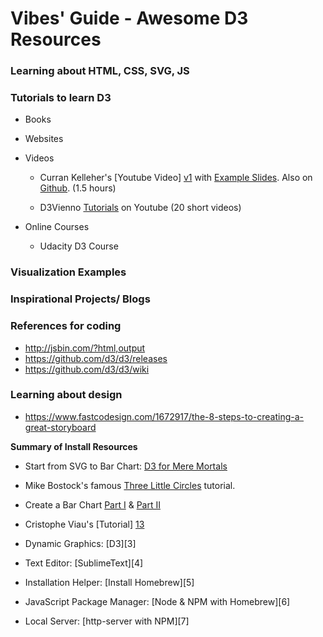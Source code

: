 # Vibes' Guide - Awesome D3 Resources

 
### Learning about HTML, CSS, SVG, JS



### Tutorials to learn D3
* Books
* Websites
* Videos
	- Curran Kelleher's [Youtube Video] [v1] with [Example Slides][v2]. Also on [Github][v3]. (1.5 hours)

	- D3Vienno [Tutorials][v4] on Youtube (20 short videos) 

* Online Courses
	- Udacity D3 Course

### Visualization Examples


### Inspirational Projects/ Blogs


### References for coding
- http://jsbin.com/?html,output
- https://github.com/d3/d3/releases
- https://github.com/d3/d3/wiki


### Learning about design
- https://www.fastcodesign.com/1672917/the-8-steps-to-creating-a-great-storyboard

**Summary of Install Resources**

* Start from SVG to Bar Chart: [D3 for Mere Mortals][9]
* Mike Bostock's famous [Three Little Circles][10] tutorial.
* Create a Bar Chart [Part I][11] & [Part II][12]
* Cristophe Viau's [Tutorial] [13]

* Dynamic Graphics: [D3][3]
* Text Editor: [SublimeText][4]
* Installation Helper: [Install Homebrew][5]
* JavaScript Package Manager: [Node & NPM with Homebrew][6]
* Local Server: [http-server with NPM][7]

<!--Setup Tutorials-->
[v1]: https://www.youtube.com/watch?v=8jvoTV54nXw
[v2]: http://curran.github.io/screencasts/introToD3/examples/viewer/#/
[v3]: https://github.com/curran/screencasts/tree/gh-pages/introToD3
[v4]: https://www.youtube.com/watch?v=n5NcCoa9dDU&list=PL6il2r9i3BqH9PmbOf5wA5E1wOG3FT22p


[d1]: https://www.fastcodesign.com/1672917/the-8-steps-to-creating-a-great-storyboard

<!--Setup Tutorials-->
[align1]: http://alignedleft.com/tutorials/d3/fundamentals
[align2]: http://alignedleft.com/tutorials/d3/setup
<!--Official D3 Resources-->
[8]: https://www.dashingd3js.com/d3js-first-steps
<!--Basic D3 Tutorials-->
[9]: http://www.recursion.org/d3-for-mere-mortals/
[10]: https://bost.ocks.org/mike/circles/
[11]: https://bost.ocks.org/mike/bar/
[12]: https://bost.ocks.org/mike/bar/2/
[13]: http://christopheviau.com/d3_tutorial/